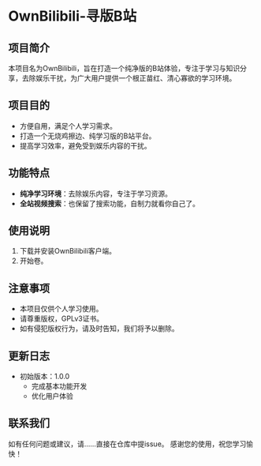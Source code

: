 # OwnBilibili-寻版B站
## 项目简介
本项目名为OwnBilibili，旨在打造一个纯净版的B站体验，专注于学习与知识分享，去除娱乐干扰，为广大用户提供一个根正苗红、清心寡欲的学习环境。
## 项目目的
- 方便自用，满足个人学习需求。
- 打造一个无烧鸡擦边、纯学习版的B站平台。
- 提高学习效率，避免受到娱乐内容的干扰。
## 功能特点
- **纯净学习环境**：去除娱乐内容，专注于学习资源。
- **全站视频搜索**：也保留了搜索功能，自制力就看你自己了。
## 使用说明
1. 下载并安装OwnBilibili客户端。
2. 开始卷。
## 注意事项
- 本项目仅供个人学习使用。
- 请尊重版权，GPLv3证书。
- 如有侵犯版权行为，请及时告知，我们将予以删除。
## 更新日志
- 初始版本：1.0.0
  - 完成基本功能开发
  - 优化用户体验
## 联系我们
如有任何问题或建议，请……直接在仓库中提issue。
感谢您的使用，祝您学习愉快！

